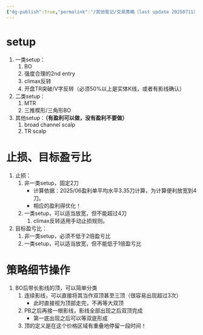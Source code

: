 ```yaml
---
{"dg-publish":true,"permalink":"/其他笔记/交易策略（last update 20250711）/"}
---
```


# setup
1. 一类setup：
	1. BO
	2. 强度合理的2nd entry
	3. climax反转
	4. 开盘TR突破/V字反转（必须50%以上是实体K线，或者有影线确认）
2. 二类setup：
	1. MTR
	2. 三推楔形/三角形BO
3. 其他setup：**（有盈利可以做，没有盈利不要做）**
	1. broad channel scalp
	2. TR scalp
# 止损、目标盈亏比
1. 止损：
	1. 非一类setup，固定2刀
		- 计算依据：2025/06盈利单平均水平3.35刀计算，为计算便利放宽到4刀。
		- 相应的盈利得优化！
	2. 一类setup，可以适当放宽，但不能超过4刀
		1. climax反转适用手动止损规则。
2. 目标盈亏比：
	1. 非一类setup，必须不低于2倍盈亏比
	2. 一类setup，可以适当放宽，但不能低于1倍盈亏比
# 策略细节操作
1. BO后带长影线的顶，可以简单分类
	1. 连续影线，可以直接将其当作双顶甚至三顶（很容易出现超过3次）
		- 此时直接视为顶部走完，不再等大双顶
	2. PB之后再接一根影线，影线全部出现之后双顶完成
		- 第一底出现之后可以等双底形成
	3. 顶的定义是在这个价格区域有重叠地停留一段时间！